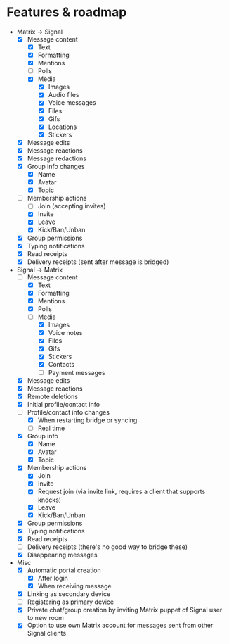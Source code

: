 # Features & roadmap

* Matrix → Signal
  * [x] Message content
    * [x] Text
    * [x] Formatting
    * [x] Mentions
    * [ ] Polls
    * [x] Media
      * [x] Images
      * [x] Audio files
      * [x] Voice messages
      * [x] Files
      * [x] Gifs
      * [x] Locations
      * [x] Stickers
  * [x] Message edits
  * [x] Message reactions
  * [x] Message redactions
  * [x] Group info changes
    * [x] Name
    * [x] Avatar
    * [x] Topic
  * [ ] Membership actions
    * [ ] Join (accepting invites)
    * [x] Invite
    * [x] Leave
    * [x] Kick/Ban/Unban
  * [x] Group permissions
  * [x] Typing notifications
  * [x] Read receipts
  * [x] Delivery receipts (sent after message is bridged)
* Signal → Matrix
  * [ ] Message content
    * [x] Text
    * [x] Formatting
    * [x] Mentions
    * [x] Polls
    * [ ] Media
      * [x] Images
      * [x] Voice notes
      * [x] Files
      * [x] Gifs
      * [x] Stickers
      * [x] Contacts
      * [ ] Payment messages
  * [x] Message edits
  * [x] Message reactions
  * [x] Remote deletions
  * [x] Initial profile/contact info
  * [ ] Profile/contact info changes
    * [x] When restarting bridge or syncing
    * [ ] Real time
  * [x] Group info
    * [x] Name
    * [x] Avatar
    * [x] Topic
  * [x] Membership actions
    * [x] Join
    * [x] Invite
    * [x] Request join (via invite link, requires a client that supports knocks)
    * [x] Leave
    * [x] Kick/Ban/Unban
  * [x] Group permissions
  * [x] Typing notifications
  * [x] Read receipts
  * [ ] Delivery receipts (there's no good way to bridge these)
  * [x] Disappearing messages
* Misc
  * [x] Automatic portal creation
    * [x] After login
    * [x] When receiving message
  * [x] Linking as secondary device
  * [ ] Registering as primary device
  * [x] Private chat/group creation by inviting Matrix puppet of Signal user to new room
  * [x] Option to use own Matrix account for messages sent from other Signal clients
